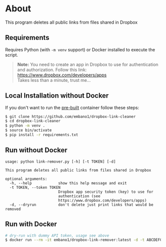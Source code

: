 # About

This program deletes all public links from files shared in Dropbox

## Requirements

Requires Python (with `-m venv` support) or Docker installed to execute the script.

> **Note:** You need to create an app in Dropbox to use for authentication and authorization. Follow this link: https://www.dropbox.com/developers/apps  
> Takes less than a minute, trust me...

## Local Installation without Docker

If you don't want to run the [pre-built](#local-installation-without-docker) container follow these steps:

```bash
$ git clone https://github.com/embano1/dropbox-link-cleaner
$ cd dropbox-link-cleaner
$ python -m venv .
$ source bin/activate
$ pip install -r requirements.txt
```

## Run without Docker

```
usage: python link-remover.py [-h] [-t TOKEN] [-d]

This program deletes all public links from files shared in Dropbox

optional arguments:
  -h, --help            show this help message and exit
  -t TOKEN, --token TOKEN
                        Dropbox app security token (key) to use for
                        authentication (see
                        https://www.dropbox.com/developers/apps)
  -d, --dryrun          don't delete just print links that would be removed
```

## Run with Docker

```bash
# dry-run with dummy API token, usage see above
$ docker run --rm -it embano1/dropbox-link-remover:latest -d -t ABCDEFGHIJK12345678
```